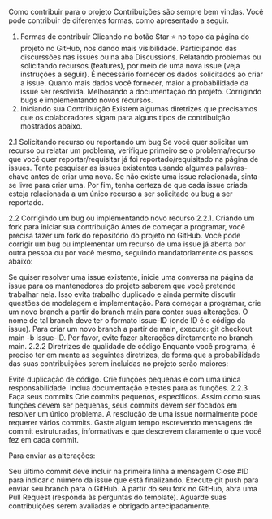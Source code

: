 Como contribuir para o projeto
Contribuições são sempre bem vindas. Você pode contribuir de diferentes formas, como apresentado a seguir.

1. Formas de contribuir
Clicando no botão Star ⭐️ no topo da página do projeto no GitHub, nos dando mais visibilidade.
Participando das discurssões nas issues ou na aba Discussions.
Relatando problemas ou solicitando recursos (features), por meio de uma nova issue (veja instruções a seguir). É necessário fornecer os dados solicitados ao criar a issue. Quanto mais dados você fornecer, maior a probabilidade da issue ser resolvida.
Melhorando a documentação do projeto.
Corrigindo bugs e implementando novos recursos.
2. Iniciando sua Contribuição
Existem algumas diretrizes que precisamos que os colaboradores sigam para alguns tipos de contribuição mostrados abaixo.

2.1 Solicitando recurso ou reportando um bug
Se você quer solicitar um recurso ou relatar um problema, verifique primeiro se o problema/recurso que você quer reportar/requisitar já foi reportado/requisitado na página de issues. Tente pesquisar as issues existentes usando algumas palavras-chave antes de criar uma nova. Se não existe uma issue relacionada, sinta-se livre para criar uma. Por fim, tenha certeza de que cada issue criada esteja relacionada a um único recurso a ser solicitado ou bug a ser reportado.

2.2 Corrigindo um bug ou implementando novo recurso
2.2.1. Criando um fork para iniciar sua contribuição
Antes de começar a programar, você precisa fazer um fork do repositório do projeto no GitHub. Você pode corrigir um bug ou implementar um recurso de uma issue já aberta por outra pessoa ou por você mesmo, seguindo mandatoriamente os passos abaixo:

Se quiser resolver uma issue existente, inicie uma conversa na página da issue para os mantenedores do projeto saberem que você pretende trabalhar nela. Isso evita trabalho duplicado e ainda permite discutir questões de modelagem e implementação.
Para começar a programar, crie um novo branch a partir do branch main para conter suas alterações. O nome de tal branch deve ter o formato issue-ID (onde ID é o código da issue). Para criar um novo branch a partir de main, execute: git checkout main -b issue-ID. Por favor, evite fazer alterações diretamente no branch main.
2.2.2 Diretrizes de qualidade de código
Enquanto você programa, é preciso ter em mente as seguintes diretrizes, de forma que a probabilidade das suas contribuições serem incluídas no projeto serão maiores:

Evite duplicação de código.
Crie funções pequenas e com uma única responsabilidade.
Inclua documentação e testes para as funções.
2.2.3 Faça seus commits
Crie commits pequenos, específicos. Assim como suas funções devem ser pequenas, seus commits devem ser focados em resolver um único problema. A resolução de uma issue normalmente pode requerer vários commits. Gaste algum tempo escrevendo mensagens de commit estruturadas, informativas e que descrevem claramente o que você fez em cada commit.

Para enviar as alterações:

Seu último commit deve incluir na primeira linha a mensagem Close #ID para indicar o número da issue que está finalizando.
Execute git push para enviar seu branch para o GitHub.
A partir do seu fork no GitHub, abra uma Pull Request (responda às perguntas do template).
Aguarde suas contribuições serem avaliadas e obrigado antecipadamente.
